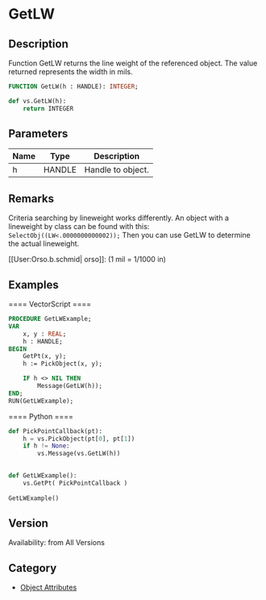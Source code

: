 # GetLW

## Description
Function GetLW returns the line weight of the referenced object. The value returned represents the width in mils.

```pascal
FUNCTION GetLW(h : HANDLE): INTEGER;
```

```python
def vs.GetLW(h):
    return INTEGER
```

## Parameters
|Name|Type|Description|
|---|---|---|
|h|HANDLE|Handle to object.|

## Remarks
Criteria searching by lineweight works differently. An object with a lineweight by class can be found with this: 
<code>SelectObj((LW&lt;.0000000000002));</code>
Then you can use GetLW to determine the actual lineweight.

[[User:Orso.b.schmid| orso]]: (1 mil = 1/1000 in)

## Examples
==== VectorScript ====
```pascal
PROCEDURE GetLWExample;
VAR
    x, y : REAL;
    h : HANDLE;
BEGIN
    GetPt(x, y);
    h := PickObject(x, y);

    IF h <> NIL THEN
        Message(GetLW(h));
END;
RUN(GetLWExample);
```
==== Python ====
```python
def PickPointCallback(pt):
	h = vs.PickObject(pt[0], pt[1])
	if h != None:
		vs.Message(vs.GetLW(h))
	

def GetLWExample():
	vs.GetPt( PickPointCallback )
    
GetLWExample()
```

## Version
Availability: from All Versions

## Category
* [Object Attributes](../Categories/Object%20Attributes.md)
